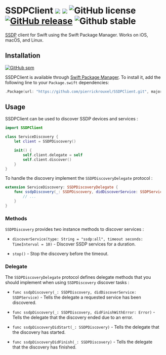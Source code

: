 # SSDPClient ![](https://img.shields.io/badge/swift-3.0-orange.svg) ![](https://img.shields.io/badge/plateforms-iOS%20%7C%20mac%20OS%20%7C%20linux-lightgrey.svg) ![GitHub license](https://img.shields.io/badge/license-MIT-blue.svg) [![GitHub release](https://img.shields.io/badge/version-v0.1.0-brightgreen.svg)](https://github.com/pierrickrouxel/SSDPClient/releases) ![Github stable](https://img.shields.io/badge/stable-true-brightgreen.svg)

[SSDP](https://en.wikipedia.org/wiki/Simple_Service_Discovery_Protocol) client for Swift using the Swift Package Manager. Works on iOS, macOS, and Linux.

## Installation
[![GitHub spm](https://img.shields.io/badge/spm-supported-brightgreen.svg)](https://swift.org/package-manager/)

SSDPClient is available through [Swift Package Manager](https://swift.org/package-manager/). To install it, add the following line to your `Package.swift` dependencies:

```swift
.Package(url: "https://github.com/pierrickrouxel/SSDPClient.git", majorVersion: 0, minor: 1)
```

## Usage
SSDPClient can be used to discover SSDP devices and services :

```swift
import SSDPClient

class ServiceDiscovery {
    let client = SSDPDiscovery()

    init() {
        self.client.delegate = self
        self.client.discover()
    }
}
```

To handle the discovery implement the `SSDPDiscoveryDelegate` protocol :

```swift
extension ServiceDiscovery: SSDPDiscoveryDelegate {
    func ssdpDiscovery(_: SSDPDiscovery, didDiscoverService: SSDPService) {
        // ...
    }
}
```

### Methods
`SSDPDiscovery` provides two instance methods to discover services :

* `discoverService(type: String = "ssdp:all", timeout seconds: TimeInterval = 10)` - Discover SSDP services for a duration.

* `stop()` - Stop the discovery before the timeout.

### Delegate
The `SSDPDiscoveryDelegate` protocol defines delegate methods that you should implement when using `SSDPDiscovery` discover tasks :

* `func ssdpDiscovery(_: SSDPDiscovery, didDiscoverService: SSDPService)` - Tells the delegate a requested service has been discovered.

* `func ssdpDiscovery(_: SSDPDiscovery, didFinishWithError: Error)` - Tells the delegate that the discovery ended due to an error.

* `func ssdpDiscoveryDidStart(_: SSDPDiscovery)` - Tells the delegate that the discovery has started.

* `func ssdpDiscoveryDidFinish(_: SSDPDiscovery)` - Tells the delegate that the discovery has finished.
